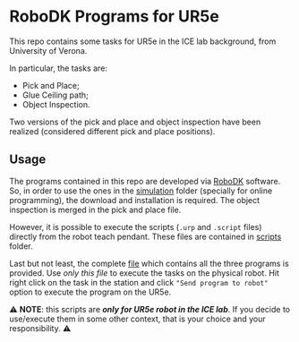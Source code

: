 # RoboDK Programs for UR5e

This repo contains some tasks for UR5e in the ICE lab background, from University of Verona. 

In particular, the tasks are: 
- Pick and Place;
- Glue Ceiling path;
- Object Inspection.

Two versions of the pick and place and object inspection have been realized (considered different pick and place positions). 

## Usage

The programs contained in this repo are developed via [RoboDK](https://robodk.com) software. So, in order to use the ones in the [simulation](/simulation) folder (specially for online programming), the download and installation is required. The object inspection is merged in the pick and place file. 

However, it is possible to execute the scripts (`.urp` and `.script` files) directly from the robot teach pendant. These files are contained in [scripts](/scripts) folder. 

Last but not least, the complete [file](/physical_tasks/elaborato.rdk) which contains all the three programs is provided. Use _only this file_ to execute the tasks on the physical robot. Hit right click on the task in the station and click `"Send program to robot"` option to execute the program on the UR5e. 

:warning: __NOTE__: this scripts are ***only for UR5e robot in the ICE lab***. If you decide to use/execute them in some other context, that is your choice and your responsibility. :warning:
